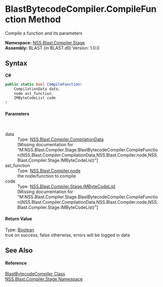 # BlastBytecodeCompiler.CompileFunction Method 
 

Compile a function and its parameters

**Namespace:**&nbsp;<a href="N_NSS_Blast_Compiler_Stage">NSS.Blast.Compiler.Stage</a><br />**Assembly:**&nbsp;BLAST (in BLAST.dll) Version: 1.0.0

## Syntax

**C#**<br />
``` C#
public static bool CompileFunction(
	CompilationData data,
	node ast_function,
	IMByteCodeList code
)
```


#### Parameters
&nbsp;<dl><dt>data</dt><dd>Type: <a href="T_NSS_Blast_Compiler_CompilationData">NSS.Blast.Compiler.CompilationData</a><br />\[Missing <param name="data"/> documentation for "M:NSS.Blast.Compiler.Stage.BlastBytecodeCompiler.CompileFunction(NSS.Blast.Compiler.CompilationData,NSS.Blast.Compiler.node,NSS.Blast.Compiler.Stage.IMByteCodeList)"\]</dd><dt>ast_function</dt><dd>Type: <a href="T_NSS_Blast_Compiler_node">NSS.Blast.Compiler.node</a><br />the node/function to compile</dd><dt>code</dt><dd>Type: <a href="T_NSS_Blast_Compiler_Stage_IMByteCodeList">NSS.Blast.Compiler.Stage.IMByteCodeList</a><br />\[Missing <param name="code"/> documentation for "M:NSS.Blast.Compiler.Stage.BlastBytecodeCompiler.CompileFunction(NSS.Blast.Compiler.CompilationData,NSS.Blast.Compiler.node,NSS.Blast.Compiler.Stage.IMByteCodeList)"\]</dd></dl>

#### Return Value
Type: <a href="https://docs.microsoft.com/dotnet/api/system.boolean" target="_blank" rel="noopener noreferrer">Boolean</a><br />true on success, false otherwise, errors will be logged in data

## See Also


#### Reference
<a href="T_NSS_Blast_Compiler_Stage_BlastBytecodeCompiler">BlastBytecodeCompiler Class</a><br /><a href="N_NSS_Blast_Compiler_Stage">NSS.Blast.Compiler.Stage Namespace</a><br />